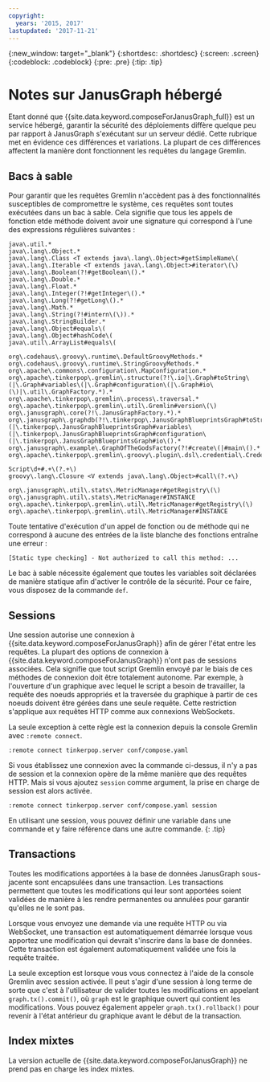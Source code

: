 ```yaml
---
copyright:
  years: '2015, 2017'
lastupdated: '2017-11-21'
---
```


{:new_window: target="_blank"}
{:shortdesc: .shortdesc}
{:screen: .screen}
{:codeblock: .codeblock}
{:pre: .pre}
{:tip: .tip}

# Notes sur JanusGraph hébergé

Etant donné que {{site.data.keyword.composeForJanusGraph_full}} est un service hébergé, garantir la sécurité des déploiements diffère quelque peu par rapport à JanusGraph s'exécutant sur un serveur dédié. Cette rubrique met en évidence ces différences et variations. La plupart de ces différences affectent la manière dont fonctionnent les requêtes du langage Gremlin.

## Bacs à sable

Pour garantir que les requêtes Gremlin n'accèdent pas à des fonctionnalités susceptibles de compromettre le système, ces requêtes sont toutes exécutées dans un bac à sable. Cela signifie que tous les appels de fonction etde  méthode doivent avoir une signature qui correspond à l'une des expressions régulières suivantes :

```
java\.util.*
java\.lang\.Object.*
java\.lang\.Class <T extends java\.lang\.Object>#getSimpleName\(
java\.lang\.Iterable <T extends java\.lang\.Object>#iterator\(\)
java\.lang\.Boolean(?!#getBoolean\().*
java\.lang\.Double.*
java\.lang\.Float.*
java\.lang\.Integer(?!#getInteger\().*
java\.lang\.Long(?!#getLong\().*
java\.lang\.Math.*
java\.lang\.String(?!#intern\(\)).*
java\.lang\.StringBuilder.*
java\.lang\.Object#equals\(
java\.lang\.Object#hashCode\(
java\.util\.ArrayList#equals\(

org\.codehaus\.groovy\.runtime\.DefaultGroovyMethods.*
org\.codehaus\.groovy\.runtime\.StringGroovyMethods.*
org\.apache\.commons\.configuration\.MapConfiguration.*
org\.apache\.tinkerpop\.gremlin\.structure(?!\.io|\.Graph#toString\(|\.Graph#variables\(|\.Graph#configuration\(|\.Graph#io\(\)|\.util\.GraphFactory.*).*
org\.apache\.tinkerpop\.gremlin\.process\.traversal.*
org\.apache\.tinkerpop\.gremlin\.util\.Gremlin#version\(\)
org\.janusgraph\.core(?!\.JanusGraphFactory.*).*
org\.janusgraph\.graphdb(?!\.tinkerpop\.JanusGraphBlueprintsGraph#toString\(|\.tinkerpop\.JanusGraphBlueprintsGraph#variables\(|\.tinkerpop\.JanusGraphBlueprintsGraph#configuration\(|\.tinkerpop\.JanusGraphBlueprintsGraph#io\().*
org\.janusgraph\.example\.GraphOfTheGodsFactory(?!#create\(|#main\().*
org\.apache\.tinkerpop\.gremlin\.groovy\.plugin\.dsl\.credential\.CredentialGraph.*

Script\d+#.+\(?.+\)
groovy\.lang\.Closure <V extends java\.lang\.Object>#call\(?.+\)

org\.janusgraph\.util\.stats\.MetricManager#getRegistry\(\)
org\.janusgraph\.util\.stats\.MetricManager#INSTANCE
org\.apache\.tinkerpop\.gremlin\.util\.MetricManager#getRegistry\(\)
org\.apache\.tinkerpop\.gremlin\.util\.MetricManager#INSTANCE
```

Toute tentative d'exécution d'un appel de fonction ou de méthode qui ne correspond à aucune des entrées de la liste blanche des fonctions entraîne une erreur : 

```
[Static type checking] - Not authorized to call this method: ...
```

Le bac à sable nécessite également que toutes les variables soit déclarées de manière statique afin d'activer le contrôle de la sécurité. Pour ce faire, vous disposez de la commande `def`.

## Sessions

Une session autorise une connexion à {{site.data.keyword.composeForJanusGraph}} afin de gérer l'état entre les requêtes. La plupart des options de connexion à {{site.data.keyword.composeForJanusGraph}} n'ont pas de sessions associées. Cela signifie que tout script Gremlin envoyé par le biais de ces méthodes de connexion doit être totalement autonome. Par exemple, à l'ouverture d'un graphique avec lequel le script a besoin de travailler, la requête des noeuds appropriés et la traversée du graphique à partir de ces noeuds doivent être gérées dans une seule requête. Cette restriction s'applique aux requêtes HTTP comme aux connexions WebSockets. 

La seule exception à cette règle est la connexion depuis la console Gremlin avec `:remote connect`.

```
:remote connect tinkerpop.server conf/compose.yaml
```

Si vous établissez une connexion avec la commande ci-dessus, il n'y a pas de session et la connexion opère de la même manière que des requêtes HTTP. Mais si vous ajoutez `session` comme argument, la prise en charge de session est alors activée.

```
:remote connect tinkerpop.server conf/compose.yaml session
```

En utilisant une session, vous pouvez définir une variable dans une commande et y faire référence dans une autre commande.
{: .tip}

## Transactions

Toutes les modifications apportées à la base de données JanusGraph sous-jacente sont encapsulées dans une transaction. Les transactions permettent que toutes les modifications qui leur sont apportées soient validées de manière à les rendre permanentes ou annulées pour garantir qu'elles ne le sont pas. 

Lorsque vous envoyez une demande via une requête HTTP ou via WebSocket, une transaction est automatiquement démarrée lorsque vous apportez une modification qui devrait s'inscrire dans la base de données. Cette transaction est également automatiquement validée une fois la requête traitée.

La seule exception est lorsque vous vous connectez à l'aide de la console Gremlin avec session activée. Il peut s'agir d'une session à long terme de sorte que c'est à l'utilisateur de valider toutes les modifications en appelant `graph.tx().commit()`, où `graph` est le graphique ouvert qui contient les modifications. Vous pouvez également appeler `graph.tx().rollback()` pour revenir à l'état antérieur du graphique avant le début de la transaction. 

## Index mixtes

La version actuelle de {{site.data.keyword.composeForJanusGraph}} ne prend pas en charge les index mixtes.
